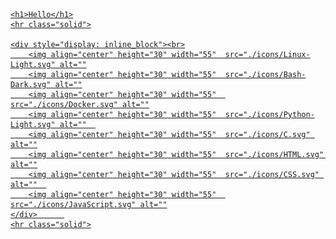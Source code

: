 <!DOCTYPE html>
<html lang="en">
<head>
    <meta charset="UTF-8">
    <meta name="viewport" content="width=device-width, initial-scale=1.0">
    <link rel="stylesheet" href="./css/style.css">

</head>
<body>
 
 <div>
  <a href="https://github.com/rafaelsantosr1">
 </div>
 
    <h1>Hello</h1>
    <hr class="solid">

    <div style="display: inline_block"><br>
        <img align="center" height="30" width="55"  src="./icons/Linux-Light.svg" alt=""
        <img align="center" height="30" width="55"  src="./icons/Bash-Dark.svg" alt=""
        <img align="center" height="30" width="55"  src="./icons/Docker.svg" alt=""
        <img align="center" height="30" width="55"  src="./icons/Python-Light.svg" alt=""  
        <img align="center" height="30" width="55"  src="./icons/C.svg" alt=""
        <img align="center" height="30" width="55"  src="./icons/HTML.svg" alt=""
        <img align="center" height="30" width="55"  src="./icons/CSS.svg" alt=""  
        <img align="center" height="30" width="55"  src="./icons/JavaScript.svg" alt=""
    </div>      
    <hr class="solid">

    
</body>
</html>
